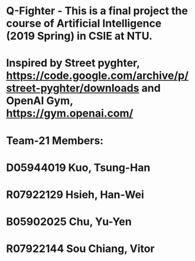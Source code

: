 # Q-Fighter - This is a final project the course of Artificial Intelligence (2019 Spring) in CSIE at NTU.
# Inspired by Street pyghter, https://code.google.com/archive/p/street-pyghter/downloads and OpenAI Gym, https://gym.openai.com/
# Team-21 Members: 
#   D05944019 Kuo, Tsung-Han
#   R07922129 Hsieh, Han-Wei
#   B05902025 Chu, Yu-Yen 
#   R07922144 Sou Chiang, Vitor
